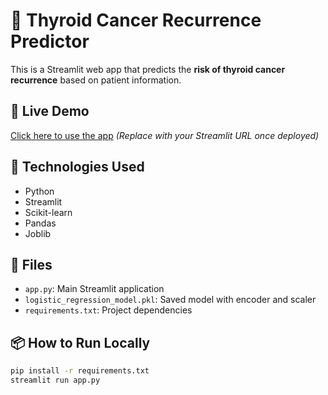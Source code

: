 # 🧠 Thyroid Cancer Recurrence Predictor

This is a Streamlit web app that predicts the **risk of thyroid cancer recurrence** based on patient information.

## 🚀 Live Demo
[Click here to use the app](https://your-username-thyroid-recurrence-app.streamlit.app)  *(Replace with your Streamlit URL once deployed)*

## 🧰 Technologies Used
- Python
- Streamlit
- Scikit-learn
- Pandas
- Joblib

## 📁 Files
- `app.py`: Main Streamlit application
- `logistic_regression_model.pkl`: Saved model with encoder and scaler
- `requirements.txt`: Project dependencies

## 📦 How to Run Locally
```bash
pip install -r requirements.txt
streamlit run app.py
